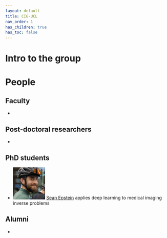 ```yaml
---
layout: default
title: CIG-UCL
nav_order: 1
has_children: true
has_toc: false
---
```


# Intro to the group

# People

## Faculty

- 

## Post-doctoral researchers

-

## PhD students

- <img src="/sean_face.jpeg" alt="@seancepstein" height="100" width="100" /> [Sean Epstein](https://seancepstein.github.io/) applies deep learning to medical imaging inverse problems

## Alumni

-

